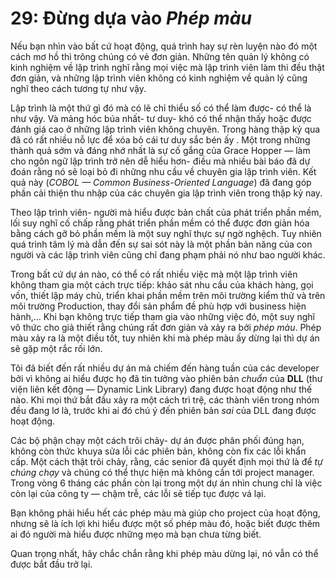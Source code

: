 # 29: Đừng dựa vào *Phép màu*

Nếu bạn nhìn vào bất cứ hoạt động, quá trình hay sự rèn luyện nào đó một cách mơ hồ thì trông chúng có vẻ đơn giản. Những tên quản lý không có kinh nghiệm về lập trình nghĩ rằng mọi việc mà lập trình viên làm thì đều thật đơn giản, và những lập trình viên không có kinh nghiệm về quản lý cũng nghĩ theo cách tương tự như vậy.

Lập trình là một thứ gì đó mà có lẽ chỉ thiểu số có thể làm được- có thể là như vậy. Và mảng hóc búa nhất- tư duy- khó có thể nhận thấy hoặc được đánh giá cao ở những lập trình viên không chuyên. Trong hàng thập kỷ qua đã có rất nhiều nỗ lực để xóa bỏ cái tư duy sắc bén ấy . Một trong những thành quả sớm và đáng nhớ nhất là sự cố gắng của Grace Hopper — làm cho ngôn ngữ lập trình trở nên dễ hiểu hơn- điều mà nhiều bài báo đã dự đoán rằng nó sẽ loại bỏ đi những nhu cầu về chuyên gia lập trình viên. Kết quả này (*COBOL — Common Business-Oriented Language*) đã đang góp phần cải thiện thu nhập của các chuyên gia lập trình viên trong thập kỷ nay.

Theo lập trình viên- người mà hiểu được bản chất của phát triển phần mềm, lối suy nghĩ cố chấp rằng phát triển phần mềm có thể được đơn giản hóa bằng cách gỡ bỏ phần mềm là một suy nghĩ thực sự ngờ nghệch. Tuy nhiên quá trình tâm lý mà dẫn đến sự sai sót này là một phần bản năng của con người và các lập trình viên cũng chỉ đang phạm phải nó như bao người khác.

Trong bất cứ dự án nào, có thể có rất nhiều việc mà một lập trình viên không tham gia một cách trực tiếp: khảo sát nhu cầu của khách hàng, gọi vốn, thiết lập máy chủ, triển khai phần mềm trên môi trường kiểm thử và trên môi trường Production, thay đổi sản phẩm đề phù hợp với business hiện hành,… Khi bạn không trực tiếp tham gia vào những việc đó, một suy nghĩ vô thức cho giả thiết rằng chúng rất đơn giản và xảy ra bởi *phép màu*. Phép màu xảy ra là một điều tốt, tuy nhiên khi mà phép màu ấy dừng lại thì dự án sẽ gặp một rắc rối lớn.

Tôi đã biết đến rất nhiều dự án mà chiếm đến hàng tuần của các developer bởi vì không ai hiểu được họ đã tin tưởng vào phiên bản *chuẩn* của **DLL** (thư viện liên kết động — Dynamic Link Library) đang được hoạt động như thế nào. Khi mọi thứ bắt đầu xảy ra một cách trì trệ, các thành viên trong nhóm đều đang lơ là, trước khi ai đó chú ý đến phiên bản *sai* của DLL đang được hoạt động.

Các bộ phận chạy một cách trôi chảy- dự án được phân phối đúng hạn, không còn thức khuya sửa lỗi các phiên bản, không còn fix các lỗi khẩn cấp. Một cách thật trôi chảy, rằng, các senior đã quyết định mọi thứ là để *tự chúng chạy* và chúng có thể thực hiện mà không cần tới project manager. Trong vòng 6 tháng các phần còn lại trong một dự án nhìn chung chỉ là việc còn lại của công ty — chậm trễ, các lỗi sẽ tiếp tục được vá lại.

Bạn không phải hiểu hết các phép màu mà giúp cho project của hoạt động, nhưng sẽ là ích lợi khi hiểu được một số phép màu đó, hoặc biết được thêm ai đó người mà hiểu được những mẹo mà bạn chưa từng biết.

Quan trọng nhất, hãy chắc chắn rằng khi phép màu dừng lại, nó vẫn có thể được bắt đầu trở lại.


